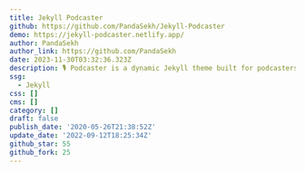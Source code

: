 ```yaml
---
title: Jekyll Podcaster
github: https://github.com/PandaSekh/Jekyll-Podcaster
demo: https://jekyll-podcaster.netlify.app/
author: PandaSekh
author_link: https://github.com/PandaSekh
date: 2023-11-30T03:32:36.323Z
description: 🎙 Podcaster is a dynamic Jekyll theme built for podcasters!
ssg:
  - Jekyll
css: []
cms: []
category: []
draft: false
publish_date: '2020-05-26T21:38:52Z'
update_date: '2022-09-12T18:25:34Z'
github_star: 55
github_fork: 25
---
```

